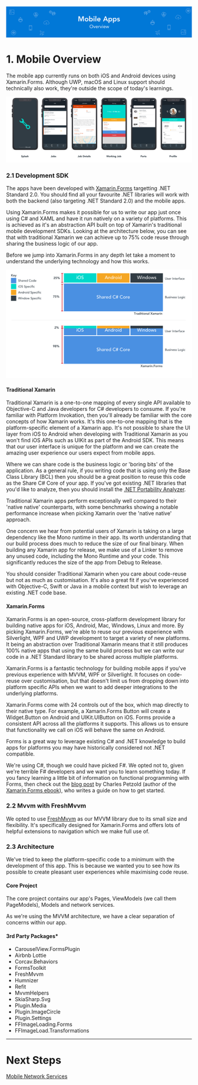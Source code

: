 ![Banner](Assets/Banner.png)

# 1. Mobile Overview
The mobile app currently runs on both iOS and Android devices using Xamarin.Forms. Although UWP, macOS and Linux support should technically also work, they're outside the scope of today's learnings.

![iPhone App Design](Assets/AppDesign.png)

### 2.1 Development SDK
The apps have been developed with [Xamarin.Forms](https://github.com/xamarin/Xamarin.Forms) targetting .NET Standard 2.0. You should find all your favourite .NET libraries will work with both the backend (also targeting .NET Standard 2.0) and the mobile apps. 

Using Xamarin.Forms makes it possible for us to write our app just once using C# and XAML and have it run natively on a variety of platforms. This is achieved as it's an abstraction API built on top of Xamarin's traditional mobile development SDKs. Looking at the architecture below, you can see that with traditional Xamarin we can achieve up to 75% code reuse through sharing the business logic of our app.

Before we jump into Xamarin.Forms in any depth let take a moment to understand the underlying technology and how this works. 

![Xamarin Styles](Assets/XamarinArchitectures.png)

#### Traditional Xamarin 
Traditional Xamarin is a one-to-one mapping of every single API available to Objective-C and Java developers for C# developers to consume. If you're familiar with Platform Invokation, then you'll already be familiar with the core concepts of how Xamarin works. It's this one-to-one mapping that is the platform-specific element of a Xamarin app. It's not possible to share the UI layer from iOS to Android when developing with Traditional Xamarin as you won't find iOS APIs such as UIKit as part of the Android SDK. This means that our user interface is unique for the platform and we can create the amazing user experience our users expect from mobile apps. 

Where we can share code is the business logic or 'boring bits' of the application. As a general rule, if you writing code that is using only the Base Class Library (BCL) then you should be a great position to reuse this code as the Share C# Core of your app. If you've got existing .NET libraries that you'd like to analyze, then you should install the [.NET Portability Analyzer](https://marketplace.visualstudio.com/items?itemName=ConnieYau.NETPortabilityAnalyzer). 


Traditional Xamarin apps perform exceptionally well compared to their 'native native' counterparts, with some benchmarks showing a notable performance increase when picking Xamarin over the 'native native' approach. 

One concern we hear from potential users of Xamarin is taking on a large dependency like the Mono runtime in their app. Its worth understanding that our build process does much to reduce the size of our final binary. When building any Xamarin app for release, we make use of a Linker to remove any unused code, including the Mono Runtime and your code. This significantly reduces the size of the app from Debug to Release. 

You should consider Traditional Xamarin when you care about code-reuse but not as much as customisation. It's also a great fit if you've experienced with Objective-C, Swift or Java in a mobile context but wish to leverage an existing .NET code base. 

#### Xamarin.Forms
Xamarin.Forms is an open-source, cross-platform development library for building native apps for iOS, Android, Mac, Windows, Linux and more. By picking Xamarin.Forms, we're able to reuse our previous experience with Silverlight, WPF and UWP development to target a variety of new platforms. It being an abstraction over Traditional Xamarin means that it still produces 100% native apps that using the same build process but we can write our code in a .NET Standard library to be shared across multiple platforms. 

Xamarin.Forms is a fantastic technology for building mobile apps if you've previous experience with MVVM, WPF or Silverlight. It focuses on code-reuse over customisation, but that doesn't limit us from dropping down into platform specific APIs when we want to add deeper integrations to the underlying platforms. 

Xamarin.Forms come with 24 controls out of the box, which map directly to their native type. For example, a Xamarin.Forms Button will create a Widget.Button on Android and UIKit.UIButton on iOS. Forms provide a consistent API across all the platforms it supports. This allows us to ensure that functionality we call on iOS will behave the same on Android.

Forms is a great way to leverage existing C# and .NET knowledge to build apps for platforms you may have historically considered not .NET compatible. 

We're using C#, though we could have picked F#. We opted not to, given we're terrible F# developers and we want you to learn something today. If you fancy learning a little bit of information on functional programming with Forms, then check out the [blog post](http://www.charlespetzold.com/blog/2015/10/Writing-Xamarin-Forms-Apps-in-FSharp.html) by Charles Petzold (author of the [Xamarin.Forms ebook](https://developer.xamarin.com/guides/xamarin-forms/creating-mobile-apps-xamarin-forms/)), who writes a guide on how to get started. 

### 2.2 Mvvm with FreshMvvm
We opted to use [FreshMvvm](https://github.com/rid00z/FreshMvvm) as our MVVM library due to its small size and flexibility. It's specifically designed for Xamarin.Forms and offers lots of helpful extensions to navigation which we make full use of. 

### 2.3 Architecture 
We've tried to keep the platform-specific code to a minimum with the development of this app. This is because we wanted you to see how its possible to create pleasant user experiences while maximising code reuse.

#### Core Project
The core project contains our app's Pages, ViewModels (we call them PageModels), Models and network services. 

As we're using the MVVM architecture, we have a clear separation of concerns within our app. 

#### 3rd Party Packages*
* CarouselView.FormsPlugin
* Airbnb Lottie 
* Corcav.Behaviors
* FormsToolkit
* FreshMvvm
* Humnizer
* Refit
* MvvmHelpers
* SkiaSharp.Svg
* Plugin.Media
* Plugin.ImageCircle
* Plugin.Settings
* FFImageLoading.Forms
* FFImageLoad.Transformations

---
# Next Steps 
[Mobile Network Services](../08_Mobile_Network_Services/README.md)
